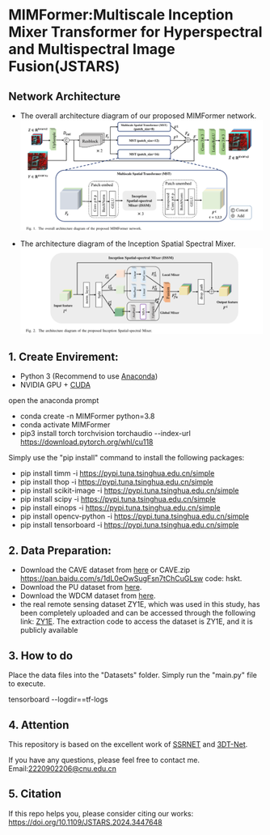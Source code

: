 
# MIMFormer:Multiscale Inception Mixer Transformer for  Hyperspectral and Multispectral Image Fusion(JSTARS)

## Network Architecture

- The overall architecture diagram of our proposed MIMFormer network.
  ![MIMFormer](./MIMFormer.png)


- The architecture diagram of the Inception Spatial Spectral Mixer.
  ![ISSM](./ISSM.png)

## 1. Create Envirement:

- Python 3 (Recommend to use [Anaconda](https://www.anaconda.com/download/#linux))
- NVIDIA GPU + [CUDA](https://developer.nvidia.com/cuda-downloads)
  
open the anaconda prompt

- conda create -n MIMFormer python=3.8
- conda activate MIMFormer
- pip3 install torch torchvision torchaudio --index-url https://download.pytorch.org/whl/cu118

Simply use the "pip install" command to install the following packages:


- pip install timm -i https://pypi.tuna.tsinghua.edu.cn/simple
- pip install thop -i https://pypi.tuna.tsinghua.edu.cn/simple
- pip install scikit-image -i https://pypi.tuna.tsinghua.edu.cn/simple
- pip install scipy -i https://pypi.tuna.tsinghua.edu.cn/simple
- pip install einops -i https://pypi.tuna.tsinghua.edu.cn/simple
- pip install opencv-python -i https://pypi.tuna.tsinghua.edu.cn/simple
- pip install tensorboard -i https://pypi.tuna.tsinghua.edu.cn/simple

## 2. Data Preparation:

- Download the CAVE dataset from <a href="https://www.cs.columbia.edu/CAVE/databases/multispectral">here</a> or CAVE.zip https://pan.baidu.com/s/1dL0eOwSugFsn7tChCuGLsw code: hskt.
- Download the PU dataset from <a href="https://www.ehu.eus/ccwintco/index.php/Hyperspectral_Remote_Sensing_Scenes">here</a>.
- Download the WDCM dataset from <a href="https://github.com/jx-mzc/MSST-Net/blob/main/README.md">here</a>.
-  the real remote sensing dataset ZY1E, which was used in this study, has been completely uploaded and can be accessed through the following link: [ZY1E](https://pan.baidu.com/s/10KHvZowrlPpB3nFlyRRt3g). The extraction code to access the dataset is ZY1E, and it is publicly available



## 3. How to do

Place the data files into the "Datasets" folder. Simply run the "main.py" file to execute.

tensorboard --logdir==tf-logs

## 4. Attention
This repository is based on the excellent work of  [SSRNET](https://github.com/hw2hwei/SSRNET) and [3DT-Net](https://github.com/qingma2016/3DT-Net).

If you have any questions, please feel free to contact me.    Email:2220902206@cnu.edu.cn

## 5. Citation
If this repo helps you, please consider citing our works:
https://doi.org/10.1109/JSTARS.2024.3447648
